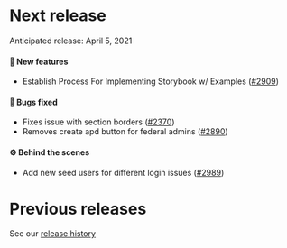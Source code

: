 # Next release

Anticipated release: April 5, 2021

#### 🚀 New features

- Establish Process For Implementing Storybook w/ Examples ([#2909])

#### 🐛 Bugs fixed

- Fixes issue with section borders ([#2370])
- Removes create apd button for federal admins ([#2890])

#### ⚙️ Behind the scenes

- Add new seed users for different login issues ([#2989])

# Previous releases

See our [release history](https://github.com/CMSgov/eAPD/releases)

[#2370]: https://github.com/CMSgov/eAPD/issues/2370
[#2890]: https://github.com/CMSgov/eAPD/issues/2890
[#2909]: https://github.com/CMSgov/eAPD/issues/2909
[#2989]: https://github.com/CMSgov/eAPD/issues/2989

